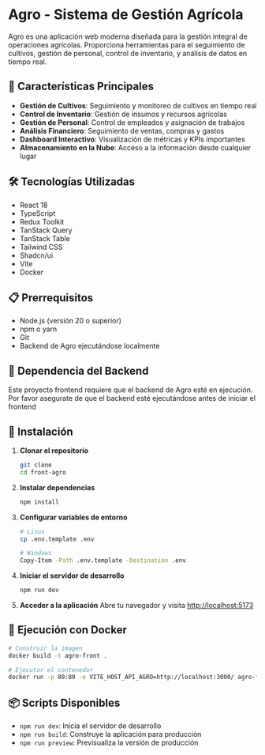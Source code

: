 # Agro - Sistema de Gestión Agrícola

Agro es una aplicación web moderna diseñada para la gestión integral de operaciones agrícolas. Proporciona herramientas para el seguimiento de cultivos, gestión de personal, control de inventario, y análisis de datos en tiempo real.

## 🚀 Características Principales

- **Gestión de Cultivos**: Seguimiento y monitoreo de cultivos en tiempo real
- **Control de Inventario**: Gestión de insumos y recursos agrícolas
- **Gestión de Personal**: Control de empleados y asignación de trabajos
- **Análisis Financiero**: Seguimiento de ventas, compras y gastos
- **Dashboard Interactivo**: Visualización de métricas y KPIs importantes
- **Almacenamiento en la Nube**: Acceso a la información desde cualquier lugar

## 🛠️ Tecnologías Utilizadas

- React 18
- TypeScript
- Redux Toolkit
- TanStack Query
- TanStack Table
- Tailwind CSS
- Shadcn/ui
- Vite
- Docker

## 📋 Prerrequisitos

- Node.js (versión 20 o superior)
- npm o yarn
- Git
- Backend de Agro ejecutándose localmente

## 🔄 Dependencia del Backend

Este proyecto frontend requiere que el backend de Agro esté en ejecución. Por favor asegurate de que el backend esté ejecutándose antes de iniciar el frontend

## 🔧 Instalación

1. **Clonar el repositorio**

   ```bash
   git clone 
   cd front-agro
   ```

2. **Instalar dependencias**

   ```bash
   npm install
   ```

3. **Configurar variables de entorno**

   ```bash
   # Linux
   cp .env.template .env

   # Windows
   Copy-Item -Path .env.template -Destination .env
   ```

4. **Iniciar el servidor de desarrollo**

   ```bash
   npm run dev
   ```

5. **Acceder a la aplicación**
   Abre tu navegador y visita [http://localhost:5173](http://localhost:5173)

## 🐳 Ejecución con Docker

```bash
# Construir la imagen
docker build -t agro-front .

# Ejecutar el contenedor
docker run -p 80:80 -e VITE_HOST_API_AGRO=http://localhost:3000/ agro-front:latest

```

## 📦 Scripts Disponibles

- `npm run dev`: Inicia el servidor de desarrollo
- `npm run build`: Construye la aplicación para producción
- `npm run preview`: Previsualiza la versión de producción

